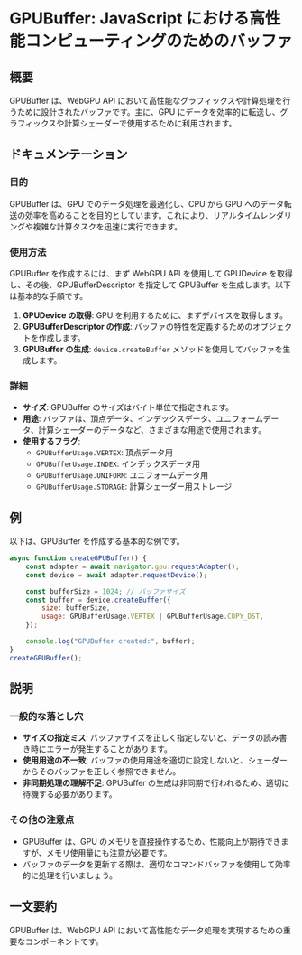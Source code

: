 <!--
Meta Description: # GPUBuffer: JavaScript における高性能コンピューティングのためのバッファ ## 概要 GPUBuffer は、WebGPU API において高性能なグラフィックスや計算処理を行うために設計されたバッファです。主に、GPU にデータを効率的に転送し、グラフィックスや計算シェーダ...
Meta Keywords: gpubuffer, gpu, gpubufferusage, const, webgpu
-->

# GPUBuffer: JavaScript における高性能コンピューティングのためのバッファ

## 概要
GPUBuffer は、WebGPU API において高性能なグラフィックスや計算処理を行うために設計されたバッファです。主に、GPU にデータを効率的に転送し、グラフィックスや計算シェーダーで使用するために利用されます。

## ドキュメンテーション
### 目的
GPUBuffer は、GPU でのデータ処理を最適化し、CPU から GPU へのデータ転送の効率を高めることを目的としています。これにより、リアルタイムレンダリングや複雑な計算タスクを迅速に実行できます。

### 使用方法
GPUBuffer を作成するには、まず WebGPU API を使用して GPUDevice を取得し、その後、GPUBufferDescriptor を指定して GPUBuffer を生成します。以下は基本的な手順です。

1. **GPUDevice の取得**: GPU を利用するために、まずデバイスを取得します。
2. **GPUBufferDescriptor の作成**: バッファの特性を定義するためのオブジェクトを作成します。
3. **GPUBuffer の生成**: `device.createBuffer` メソッドを使用してバッファを生成します。

### 詳細
- **サイズ**: GPUBuffer のサイズはバイト単位で指定されます。
- **用途**: バッファは、頂点データ、インデックスデータ、ユニフォームデータ、計算シェーダーのデータなど、さまざまな用途で使用されます。
- **使用するフラグ**:
  - `GPUBufferUsage.VERTEX`: 頂点データ用
  - `GPUBufferUsage.INDEX`: インデックスデータ用
  - `GPUBufferUsage.UNIFORM`: ユニフォームデータ用
  - `GPUBufferUsage.STORAGE`: 計算シェーダー用ストレージ

## 例
以下は、GPUBuffer を作成する基本的な例です。

```javascript
async function createGPUBuffer() {
    const adapter = await navigator.gpu.requestAdapter();
    const device = await adapter.requestDevice();

    const bufferSize = 1024; // バッファサイズ
    const buffer = device.createBuffer({
        size: bufferSize,
        usage: GPUBufferUsage.VERTEX | GPUBufferUsage.COPY_DST,
    });

    console.log("GPUBuffer created:", buffer);
}
createGPUBuffer();
```

## 説明
### 一般的な落とし穴
- **サイズの指定ミス**: バッファサイズを正しく指定しないと、データの読み書き時にエラーが発生することがあります。
- **使用用途の不一致**: バッファの使用用途を適切に設定しないと、シェーダーからそのバッファを正しく参照できません。
- **非同期処理の理解不足**: GPUBuffer の生成は非同期で行われるため、適切に待機する必要があります。

### その他の注意点
- GPUBuffer は、GPU のメモリを直接操作するため、性能向上が期待できますが、メモリ使用量にも注意が必要です。
- バッファのデータを更新する際は、適切なコマンドバッファを使用して効率的に処理を行いましょう。

## 一文要約
GPUBuffer は、WebGPU API において高性能なデータ処理を実現するための重要なコンポーネントです。